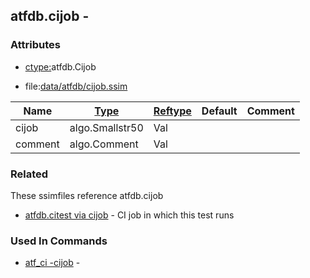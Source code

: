## atfdb.cijob -


### Attributes
<a href="#attributes"></a>
* [ctype:](/txt/ssimdb/dmmeta/ctype.md)atfdb.Cijob

* file:[data/atfdb/cijob.ssim](/data/atfdb/cijob.ssim)

|Name|[Type](/txt/ssimdb/dmmeta/ctype.md)|[Reftype](/txt/ssimdb/dmmeta/reftype.md)|Default|Comment|
|---|---|---|---|---|
|cijob|algo.Smallstr50|Val|
|comment|algo.Comment|Val|

### Related
<a href="#related"></a>
These ssimfiles reference atfdb.cijob

* [atfdb.citest via cijob](/txt/ssimdb/atfdb/citest.md) - CI job in which this test runs

### Used In Commands
<a href="#used-in-commands"></a>
* [atf_ci -cijob](/txt/exe/atf_ci/README.md) -

